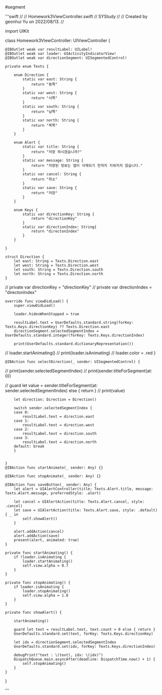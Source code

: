#segment

'''swift
//
//  Homework3ViewController.swift
//  SYStudy
//
//  Created by geonhui Yu on 2022/08/13.
//

import UIKit

class Homework3ViewController: UIViewController {
    
    @IBOutlet weak var resultLabel: UILabel!
    @IBOutlet weak var loader: UIActivityIndicatorView!
    @IBOutlet weak var directionSegment: UISegmentedControl!
    
    private enum Texts {
        
        enum Direction {
            static var east: String {
                return "동쪽"
            }
            static var west: String {
                return "서쪽"
            }
            static var south: String {
                return "남쪽"
            }
            static var north: String {
                return "북쪽"
            }
        }
        
        enum Alert {
            static var title: String {
                return "저장 하시겠습니까?"
            }
            static var message: String {
                return "저장된 정보는 앱이 삭제되기 전까지 지워지지 않습니다."
            }
            static var cancel: String {
                return "취소"
            }
            static var save: String {
                return "저장"
            }
        }
        
        enum Keys {
            static var directionKey: String {
                return "directionKey"
            }
            static var directionIndex: String{
                return "directonIndex"
            }
        }
        
    }
    
    struct Direction {
        let east: String = Texts.Direction.east
        let west: String = Texts.Direction.west
        let south: String = Texts.Direction.south
        let north: String = Texts.Direction.north
    }
//    private var directionKey = "directionKey"
//    private var directionIndex = "directonIndex"
    
    override func viewDidLoad() {
        super.viewDidLoad()
        
        loader.hidesWhenStopped = true
        
        resultLabel.text = UserDefaults.standard.string(forKey: Texts.Keys.directionKey) ?? Texts.Direction.east
        directionSegment.selectedSegmentIndex = UserDefaults.standard.integer(forKey: Texts.Keys.directionIndex)
        
        print(UserDefaults.standard.dictionaryRepresentation())
        
//        loader.startAnimating()
//        print(loader.isAnimating)
//        loader.color = .red
    }

    @IBAction func selectDirection(_ sender: UISegmentedControl) {
//        print(sender.selectedSegmentIndex)
//        print(sender.titleForSegment(at: 0))
        
//        guard let value = sender.titleForSegment(at: sender.selectedSegmentIndex) else { return }
//        print(value)
        
        let direction: Direction = Direction()
        
        switch sender.selectedSegmentIndex {
        case 0:
            resultLabel.text = direction.east
        case 1:
            resultLabel.text = direction.west
        case 2:
            resultLabel.text = direction.south
        case 3:
            resultLabel.text = direction.north
        default: break
        }
        
        
    }
    @IBAction func startAnimate(_ sender: Any) {}
    
    @IBAction func stopAnimate(_ sender: Any) {}
    
    @IBAction func saveButton(_ sender: Any) {
        let alert = UIAlertController(title: Texts.Alert.title, message: Texts.Alert.message, preferredStyle: .alert)
        
        let cancel = UIAlertAction(title: Texts.Alert.cancel, style: .cancel)
        let save = UIAlertAction(title: Texts.Alert.save, style: .default) { _ in
            self.showAlert()
        }
        
        alert.addAction(cancel)
        alert.addAction(save)
        present(alert, animated: true)
    }
    
    private func startAnimating() {
        if !loader.isAnimating {
            loader.startAnimating()
            self.view.alpha = 0.7
        }
    }
    
    private func stopAnimating() {
        if loader.isAnimating {
            loader.stopAnimating()
            self.view.alpha = 1.0
        }
    }
    
    private func showAlert() {
        
        startAnimating()
        
        guard let text = resultLabel.text, text.count > 0 else { return }
        UserDefaults.standard.set(text, forKey: Texts.Keys.directionKey)
        
        let idx = directionSegment.selectedSegmentIndex
        UserDefaults.standard.set(idx, forKey: Texts.Keys.directionIndex)
        
        debugPrint("text : \(text), idx: \(idx)")
        DispatchQueue.main.asyncAfter(deadline: DispatchTime.now() + 1) {
            self.stopAnimating()
        }
    }
}

'''
